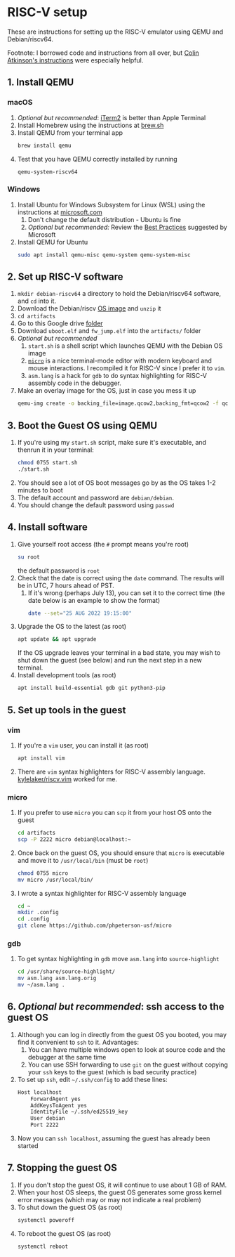 # RISC-V setup

These are instructions for setting up the RISC-V emulator using QEMU and Debian/riscv64. 

Footnote: I borrowed code and instructions from all over, but [Colin Atkinson's instructions](https://colatkinson.site/linux/riscv/2021/01/27/riscv-qemu/) were especially helpful.

## 1. Install QEMU

### macOS
1. *Optional but recommended*: [iTerm2](https://iterm2.com/) is better than Apple Terminal
1. Install Homebrew using the instructions at [brew.sh](https://brew.sh/)
1. Install QEMU from your terminal app
    ```sh
    brew install qemu
    ```
1. Test that you have QEMU correctly installed by running
    ```
    qemu-system-riscv64
    ```

### Windows
1. Install Ubuntu for Windows Subsystem for Linux (WSL) using the instructions at [microsoft.com](https://docs.microsoft.com/en-us/windows/wsl/install)
    1. Don't change the default distribution - Ubuntu is fine
    1. *Optional but recommended:* Review the [Best Practices](https://docs.microsoft.com/en-us/windows/wsl/setup/environment) suggested by Microsoft
1. Install QEMU for Ubuntu 
    ```sh
    sudo apt install qemu-misc qemu-system qemu-system-misc
    ```

## 2. Set up RISC-V software
1. `mkdir debian-riscv64` a directory to hold the Debian/riscv64 software, and `cd` into it. 
1. Download the Debian/riscv [OS image](https://people.debian.org/~gio/dqib/) and `unzip` it
1. `cd artifacts`
1. Go to this Google drive [folder](https://drive.google.com/drive/u/0/folders/1MpRQ2UFY9UpusGkEKQpkjkzhtFXgBCbT) 
1. Download `uboot.elf` and `fw_jump.elf` into the `artifacts/` folder
1. *Optional but recommended*
    1. `start.sh` is a shell script which launches QEMU with the Debian OS image
    1. [`micro`](https://micro-editor.github.io/) is a nice terminal-mode editor with modern keyboard and mouse interactions. 
    I recompiled it for RISC-V since I prefer it to `vim`. 
    1. `asm.lang` is a hack for `gdb` to do syntax highlighting for RISC-V assembly code in the debugger. 
1. Make an overlay image for the OS, just in case you mess it up
    ```sh
    qemu-img create -o backing_file=image.qcow2,backing_fmt=qcow2 -f qcow2 overlay.qcow2
    ```


## 3. Boot the Guest OS using QEMU
1. If you're using my `start.sh` script, make sure it's executable, and thenrun it in your terminal:
    ```sh
    chmod 0755 start.sh
    ./start.sh
    ```
1. You should see a lot of OS boot messages go by as the OS takes 1-2 minutes to boot
1. The default account and password are `debian/debian`. 
1. You should change the default password using `passwd`

## 4. Install software
1. Give yourself root access (the `#` prompt means you're root)
    ```sh
    su root
    ```
    the default password is `root`
1. Check that the date is correct using the `date` command. The results will be in UTC, 7 hours ahead of PST.
    1. If it's wrong (perhaps July 13), you can set it to the correct time (the date below is an example to show the format)
        ```sh
        date --set="25 AUG 2022 19:15:00"
        ```
1. Upgrade the OS to the latest (as root)
    ```sh
    apt update && apt upgrade
    ```
    If the OS upgrade leaves your terminal in a bad state, you may wish to shut down the guest (see below) and run the next step in a new terminal.
1. Install development tools (as root)
    ```sh
    apt install build-essential gdb git python3-pip
    ```

## 5. Set up tools in the guest

### vim
1. If you're a `vim` user, you can install it (as root)
    ```sh
    apt install vim
    ```
1. There are `vim` syntax highlighters for RISC-V assembly language. [kylelaker/riscv.vim](https://github.com/kylelaker/riscv.vim) worked for me.

### micro
1. If you prefer to use `micro` you can `scp` it from your host OS onto the guest
    ```sh
    cd artifacts
    scp -P 2222 micro debian@localhost:~
    ```
1. Once back on the guest OS, you should ensure that `micro` is executable and move it to `/usr/local/bin` (must be `root`)
    ```sh
    chmod 0755 micro
    mv micro /usr/local/bin/
    ```
1. I wrote a syntax highlighter for RISC-V assembly language
    ```sh
    cd ~
    mkdir .config
    cd .config
    git clone https://github.com/phpeterson-usf/micro
    ```
### gdb
1. To get syntax highlighting in `gdb` move `asm.lang` into `source-highlight`
    ```sh
    cd /usr/share/source-highlight/
    mv asm.lang asm.lang.orig
    mv ~/asm.lang .
    ```

## 6. *Optional but recommended*: ssh access to the guest OS
1. Although you can log in directly from the guest OS you booted, you may find it convenient to `ssh` to it. Advantages:
    1. You can have multiple windows open to look at source code and the debugger at the same time
    1. You can use SSH forwarding to use `git` on the guest without copying your `ssh` keys to the guest (which is bad security practice)
1. To set up `ssh`, edit `~/.ssh/config` to add these lines:
    ```sh
    Host localhost
        ForwardAgent yes
        AddKeysToAgent yes
        IdentityFile ~/.ssh/ed25519_key
        User debian
        Port 2222
    ```
1. Now you can `ssh localhost`, assuming the guest has already been started

## 7. Stopping the guest OS
1. If you don't stop the guest OS, it will continue to use about 1 GB of RAM. 
1. When your host OS sleeps, the guest OS generates some gross kernel error messages (which may or may not indicate a real problem)
1. To shut down the guest OS (as root)
    ```sh
    systemctl poweroff
    ```
1. To reboot the guest OS (as root)
    ```sh
    systemctl reboot
    ```
